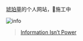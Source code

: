 [琥珀草](http://pbdm.cc)的个人网站，🚧施工中

![info](https://randomblatherdotcom.files.wordpress.com/2014/04/bmust7rcuaa6ueo-jpg-large.jpeg)

> [Information Isn’t Power](https://random-blather.com/2014/04/28/information-isnt-power/)